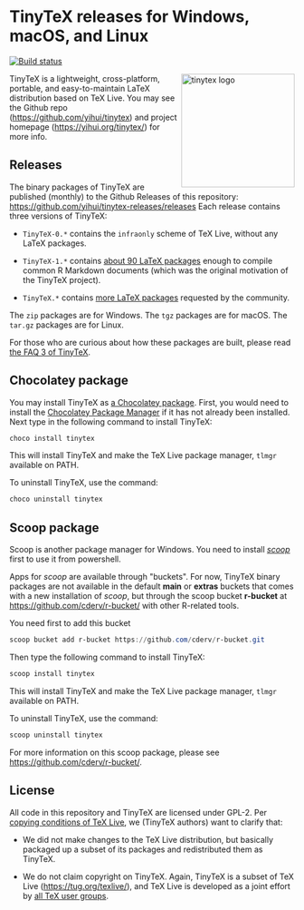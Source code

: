 # TinyTeX releases for Windows, macOS, and Linux

[![Build status](https://ci.appveyor.com/api/projects/status/2ortb2mqkm2fjg4k/branch/master?svg=true)](https://ci.appveyor.com/project/yihui/tinytex-releases/branch/master)

<a href="https://yihui.org/tinytex/"><img src="https://yihui.org/images/logo-tinytex.png" alt="tinytex logo" align="right" width="200px" /></a>

TinyTeX is a lightweight, cross-platform, portable, and easy-to-maintain LaTeX distribution based on TeX Live. You may see the Github repo (https://github.com/yihui/tinytex) and project homepage (https://yihui.org/tinytex/) for more info.

## Releases

The binary packages of TinyTeX are published (monthly) to the Github Releases of this repository: https://github.com/yihui/tinytex-releases/releases Each release contains three versions of TinyTeX:

- `TinyTeX-0.*` contains the `infraonly` scheme of TeX Live, without any LaTeX packages.

- `TinyTeX-1.*` contains [about 90 LaTeX packages](https://github.com/yihui/tinytex/blob/master/tools/pkgs-custom.txt) enough to compile common R Markdown documents (which was the original motivation of the TinyTeX project).

- `TinyTeX.*` contains [more LaTeX packages](https://github.com/yihui/tinytex/blob/master/tools/pkgs-yihui.txt) requested by the community.

The `zip` packages are for Windows. The `tgz` packages are for macOS. The `tar.gz` packages are for Linux.

For those who are curious about how these packages are built, please read [the FAQ 3 of TinyTeX](https://yihui.org/tinytex/faq/).

## Chocolatey package

You may install TinyTeX as [a Chocolatey package](https://chocolatey.org/packages/tinytex). First, you would need to install the [Chocolatey Package Manager](https://chocolatey.org/install) if it has not already been installed. Next type in the following command to install TinyTeX:

```powershell
choco install tinytex
```

This will install TinyTeX and make the TeX Live package manager, `tlmgr` available on PATH.

To uninstall TinyTeX, use the command:

```powershell
choco uninstall tinytex
```

## Scoop package

Scoop is another package manager for Windows. You need to install [_scoop_](https://scoop-docs.now.sh/docs/getting-started/Quick-Start.html) first to use it from powershell.

Apps for _scoop_ are available through "buckets". For now, TinyTeX binary packages are not available in the default **main** or **extras** buckets that comes with a new installation of _scoop_, but through the scoop bucket **r-bucket** at https://github.com/cderv/r-bucket/ with other R-related tools.

You need first to add this bucket
```powershell 
scoop bucket add r-bucket https://github.com/cderv/r-bucket.git
```

Then type the following command to install TinyTeX: 

```powershell
scoop install tinytex
```

This will install TinyTeX and make the TeX Live package manager, `tlmgr` available on PATH.

To uninstall TinyTeX, use the command:

```powershell
scoop uninstall tinytex
```

For more information on this scoop package, please see https://github.com/cderv/r-bucket/.

## License

All code in this repository and TinyTeX are licensed under GPL-2. Per [copying conditions of TeX Live](https://tug.org/texlive/LICENSE.TL), we (TinyTeX authors) want to clarify that:

- We did not make changes to the TeX Live distribution, but basically packaged up a subset of its packages and redistributed them as TinyTeX.

- We do not claim copyright on TinyTeX. Again, TinyTeX is a subset of TeX Live (https://tug.org/texlive/), and TeX Live is developed as a joint effort by [all TeX user groups](https://tug.org/usergroups.html).
